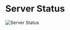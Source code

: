 # Server Status
![Server Status](https://countdown-3aj1tfhtr-joshuafrankle.vercel.app/images/server-status.png)
<!-- <img src="https://countdown-3aj1tfhtr-joshuafrankle.vercel.app/images/server-status.png" alt=""/> -->
